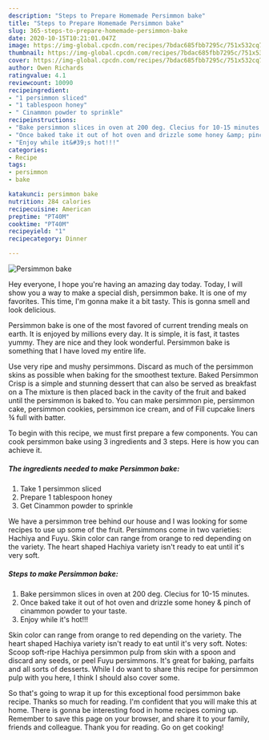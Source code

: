 ```yaml
---
description: "Steps to Prepare Homemade Persimmon bake"
title: "Steps to Prepare Homemade Persimmon bake"
slug: 365-steps-to-prepare-homemade-persimmon-bake
date: 2020-10-15T10:21:01.047Z
image: https://img-global.cpcdn.com/recipes/7bdac685fbb7295c/751x532cq70/persimmon-bake-recipe-main-photo.jpg
thumbnail: https://img-global.cpcdn.com/recipes/7bdac685fbb7295c/751x532cq70/persimmon-bake-recipe-main-photo.jpg
cover: https://img-global.cpcdn.com/recipes/7bdac685fbb7295c/751x532cq70/persimmon-bake-recipe-main-photo.jpg
author: Owen Richards
ratingvalue: 4.1
reviewcount: 10090
recipeingredient:
- "1 persimmon sliced"
- "1 tablespoon honey"
- " Cinammon powder to sprinkle"
recipeinstructions:
- "Bake persimmon slices in oven at 200 deg. Clecius for 10-15 minutes."
- "Once baked take it out of hot oven and drizzle some honey &amp; pinch of cinammon powder to your taste."
- "Enjoy while it&#39;s hot!!!"
categories:
- Recipe
tags:
- persimmon
- bake

katakunci: persimmon bake 
nutrition: 284 calories
recipecuisine: American
preptime: "PT40M"
cooktime: "PT40M"
recipeyield: "1"
recipecategory: Dinner

---
```



![Persimmon bake](https://img-global.cpcdn.com/recipes/7bdac685fbb7295c/751x532cq70/persimmon-bake-recipe-main-photo.jpg)

Hey everyone, I hope you're having an amazing day today. Today, I will show you a way to make a special dish, persimmon bake. It is one of my favorites. This time, I'm gonna make it a bit tasty. This is gonna smell and look delicious.

Persimmon bake is one of the most favored of current trending meals on earth. It is enjoyed by millions every day. It is simple, it is fast, it tastes yummy. They are nice and they look wonderful. Persimmon bake is something that I have loved my entire life.

Use very ripe and mushy persimmons. Discard as much of the persimmon skins as possible when baking for the smoothest texture. Baked Persimmon Crisp is a simple and stunning dessert that can also be served as breakfast on a The mixture is then placed back in the cavity of the fruit and baked until the persimmon is baked to. You can make persimmon pie, persimmon cake, persimmon cookies, persimmon ice cream, and of Fill cupcake liners ¾ full with batter.


To begin with this recipe, we must first prepare a few components. You can cook persimmon bake using 3 ingredients and 3 steps. Here is how you can achieve it.

<!--inarticleads1-->

##### The ingredients needed to make Persimmon bake:

1. Take 1 persimmon sliced
1. Prepare 1 tablespoon honey
1. Get  Cinammon powder to sprinkle


We have a persimmon tree behind our house and I was looking for some recipes to use up some of the fruit. Persimmons come in two varieties: Hachiya and Fuyu. Skin color can range from orange to red depending on the variety. The heart shaped Hachiya variety isn&#39;t ready to eat until it&#39;s very soft. 

<!--inarticleads2-->

##### Steps to make Persimmon bake:

1. Bake persimmon slices in oven at 200 deg. Clecius for 10-15 minutes.
1. Once baked take it out of hot oven and drizzle some honey &amp; pinch of cinammon powder to your taste.
1. Enjoy while it&#39;s hot!!!


Skin color can range from orange to red depending on the variety. The heart shaped Hachiya variety isn&#39;t ready to eat until it&#39;s very soft. Notes: Scoop soft-ripe Hachiya persimmon pulp from skin with a spoon and discard any seeds, or peel Fuyu persimmons. It&#39;s great for baking, parfaits and all sorts of desserts. While I do want to share this recipe for persimmon pulp with you here, I think I should also cover some. 

So that's going to wrap it up for this exceptional food persimmon bake recipe. Thanks so much for reading. I'm confident that you will make this at home. There is gonna be interesting food in home recipes coming up. Remember to save this page on your browser, and share it to your family, friends and colleague. Thank you for reading. Go on get cooking!
